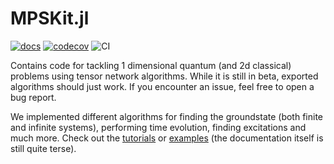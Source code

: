 # MPSKit.jl

[![docs][docs-dev-img]][docs-dev-url] [![codecov][codecov-img]][codecov-url] ![CI][ci-url]

[docs-dev-img]: https://img.shields.io/badge/docs-dev-blue.svg
[docs-dev-url]: https://maartenvd.github.io/MPSKit.jl/dev/

[codecov-img]: https://codecov.io/gh/maartenvd/MPSKit.jl/branch/master/graph/badge.svg
[codecov-url]: https://codecov.io/gh/maartenvd/MPSKit.jl

[ci-url]: https://github.com/maartenvd/MPSKit.jl/workflows/CI/badge.svg

Contains code for tackling 1 dimensional quantum (and 2d classical) problems using tensor network algorithms. While it is still in beta, exported algorithms should just work. If you encounter an issue, feel free to open a bug report.

We implemented different algorithms for finding the groundstate (both finite and infinite systems), performing time evolution, finding excitations and much more. Check out the [tutorials](https://maartenvd.github.io/MPSKit.jl/dev/#Tutorials-1) or [examples](https://github.com/maartenvd/MPSKit.jl/tree/master/examples) (the documentation itself is still quite terse).
